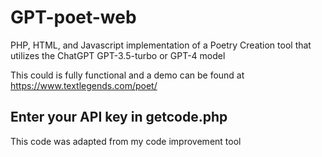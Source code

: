 # GPT-poet-web

PHP, HTML, and Javascript implementation of a Poetry Creation tool that utilizes the ChatGPT GPT-3.5-turbo or GPT-4 model

This could is fully functional and a demo can be found at https://www.textlegends.com/poet/

## Enter your API key in getcode.php

This code was adapted from my code improvement tool
